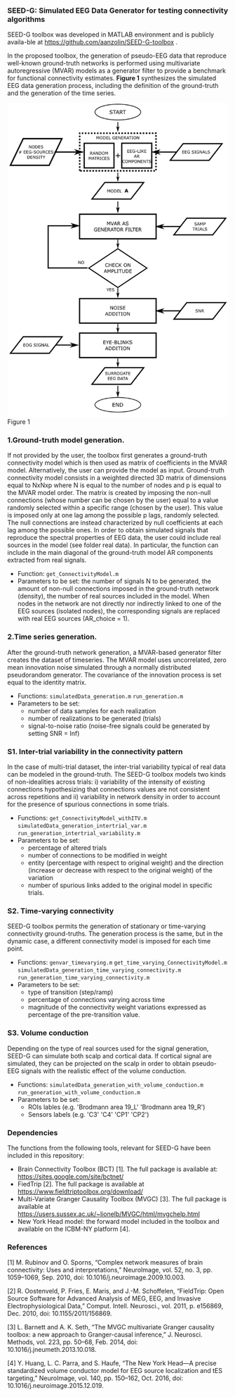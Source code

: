 ### SEED-G: Simulated EEG Data Generator for testing connectivity algorithms
SEED-G toolbox was developed in MATLAB environment and is publicly availa-ble at https://github.com/aanzolin/SEED-G-toolbox .

In the proposed toolbox, the generation of pseudo-EEG data that reproduce well-known ground-truth networks is performed using 
multivariate autoregressive (MVAR) models as a generator filter to provide a benchmark for functional connectivity estimates. 
**Figure 1** synthesizes the simulated EEG data generation process, including the definition of the ground-truth and the generation 
of the time series.

![](/flowchart1.jpg) 
Figure 1

### 1.Ground-truth model generation.

If not provided by the user, the toolbox first generates a ground-truth connectivity model which is then used as matrix of coefficients in the MVAR model. Alternatively, the user can provide the model as input. Ground-truth connectivity model consists in a weighted directed 3D matrix of dimensions equal to NxNxp where N is equal to the number of nodes and p is equal to the MVAR model order. The matrix is created by imposing the non-null connections (whose number can be chosen by the user) equal to a value randomly selected within a specific range (chosen by the user). This value is imposed only at one lag among the possible p lags, randomly selected. The null connections are instead characterized by null coefficients at each lag among the possible ones. In order to obtain simulated signals that reproduce the spectral properties of EEG data, the user could include real sources in the model (see folder real data). In particular, the function can include in the main diagonal of the ground-truth model AR components extracted from real signals. 
	
  * Function: `get_ConnectivityModel.m`
  * Parameters to be set: the number of signals N to be generated, the amount of non-null connections imposed in the ground-truth network (density), the number of real sources included in the model. When nodes in the network are not directly nor indirectly linked to one of the EEG sources (isolated nodes), the corresponding signals are replaced with real EEG sources (AR_choice = 1). 

### 2.Time series generation.

After the ground-truth network generation, a MVAR-based generator filter creates the dataset of timeseries. The MVAR model uses uncorrelated, zero mean innovation noise simulated through a normally distributed pseudorandom generator. The covariance of the innovation process is set equal to the identity matrix. 

* Functions: `simulatedData_generation.m` `run_generation.m`
* Parameters to be set: 
  * number of data samples for each realization
  * number of realizations to be generated (trials)
  * signal-to-noise ratio (noise-free signals could be generated by setting SNR = Inf)

### S1. Inter-trial variability in the connectivity pattern

In the case of multi-trial dataset, the inter-trial variability typical of real data can be modeled in the ground-truth. The SEED-G toolbox models two kinds of non-idealities across trials: i) variability of the intensity of existing connections hypothesizing that connections values are not consistent across repetitions and ii) variability in network density in order to account for the presence of spurious connections in some trials.

* Functions: `get_ConnectivityModel_withITV.m` `simulatedData_generation_intertrial_var.m` `run_generation_intertrial_variability.m`
* Parameters to be set: 
  * percentage of altered trials
  * number of connections to be modified in weight
  * entity (percentage with respect to original weight) and the direction (increase or decrease with respect to the original weight) of the variation
  * number of spurious links added to the original model in specific trials.

### S2. Time-varying connectivity

SEED-G toolbox permits the generation of stationary or time-varying connectivity ground-truths. The generation process is the same, but in the dynamic case, a different connectivity model is imposed for each time point. 

* Functions: `genvar_timevarying.m` `get_time_varying_ConnectivityModel.m` `simulatedData_generation_time_varying_connectivity.m` `run_generation_time_varying_connectivity.m`
* Parameters to be set: 
  * type of transition (step/ramp)
  * percentage of connections varying across time
  * magnitude of the connectivity weight variations expressed as percentage of the pre-transition value.

### S3. Volume conduction

Depending on the type of real sources used for the signal generation, SEED-G can simulate both scalp and cortical data. If cortical signal are simulated, they can be projected on the scalp in order to obtain pseudo-EEG signals with the realistic effect of the volume conduction.
* Functions: `simulatedData_generation_with_volume_conduction.m` `run_generation_with_volume_conduction.m` 
* Parameters to be set: 
  * ROIs lables (e.g. 'Brodmann area 19_L' 'Brodmann area 19_R')
  * Sensors labels (e.g. 'C3' 'C4' 'CP1' 'CP2')


### Dependencies

The functions from the following tools, relevant for SEED-G have been included in this repository:

* Brain Connectivity Toolbox (BCT) [1]. The full package is available at: https://sites.google.com/site/bctnet/  
* FiedTrip [2]. The full package is available at https://www.fieldtriptoolbox.org/download/ 
* Multi-Variate Granger Causality Toolbox (MVGC) [3]. The full package is available at https://users.sussex.ac.uk/~lionelb/MVGC/html/mvgchelp.html 
* New York Head model: the forward model included in the toolbox and available on the ICBM-NY platform [4].


### References 

[1]	M. Rubinov and O. Sporns, “Complex network measures of brain connectivity: Uses and interpretations,” NeuroImage, vol. 52, no. 3, pp. 1059–1069, Sep. 2010, doi: 10.1016/j.neuroimage.2009.10.003.

[2]	R. Oostenveld, P. Fries, E. Maris, and J.-M. Schoffelen, “FieldTrip: Open Source Software for Advanced Analysis of MEG, EEG, and Invasive Electrophysiological Data,” Comput. Intell. Neurosci., vol. 2011, p. e156869, Dec. 2010, doi: 10.1155/2011/156869.

[3]	L. Barnett and A. K. Seth, “The MVGC multivariate Granger causality toolbox: a new approach to Granger-causal inference,” J. Neurosci. Methods, vol. 223, pp. 50–68, Feb. 2014, doi: 10.1016/j.jneumeth.2013.10.018.

[4]	Y. Huang, L. C. Parra, and S. Haufe, “The New York Head—A precise standardized volume conductor model for EEG source localization and tES targeting,” NeuroImage, vol. 140, pp. 150–162, Oct. 2016, doi: 10.1016/j.neuroimage.2015.12.019.




